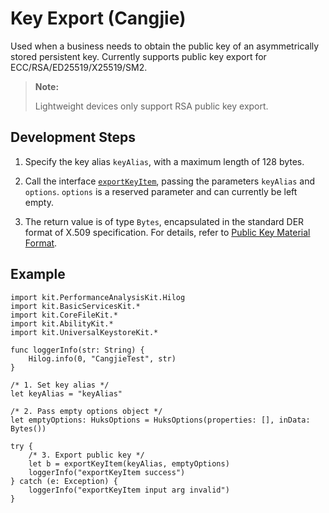 # Key Export (Cangjie)

Used when a business needs to obtain the public key of an asymmetrically stored persistent key. Currently supports public key export for ECC/RSA/ED25519/X25519/SM2.

> **Note:**
>
> Lightweight devices only support RSA public key export.

## Development Steps

1. Specify the key alias `keyAlias`, with a maximum length of 128 bytes.

2. Call the interface [`exportKeyItem`](../../../../API_Reference/source_en/apis/UniversalKeystoreKit/cj-apis-security_huks.md#func-exportkeyitemstring-huksoptions), passing the parameters `keyAlias` and `options`. `options` is a reserved parameter and can currently be left empty.

3. The return value is of type `Bytes`, encapsulated in the standard DER format of X.509 specification. For details, refer to [Public Key Material Format](./cj-huks-concepts.md#public-key-material-format).

## Example

<!-- compile -->

```cangjie
import kit.PerformanceAnalysisKit.Hilog
import kit.BasicServicesKit.*
import kit.CoreFileKit.*
import kit.AbilityKit.*
import kit.UniversalKeystoreKit.*

func loggerInfo(str: String) {
    Hilog.info(0, "CangjieTest", str)
}

/* 1. Set key alias */
let keyAlias = "keyAlias"

/* 2. Pass empty options object */
let emptyOptions: HuksOptions = HuksOptions(properties: [], inData: Bytes())

try {
    /* 3. Export public key */
    let b = exportKeyItem(keyAlias, emptyOptions)
    loggerInfo("exportKeyItem success")
} catch (e: Exception) {
    loggerInfo("exportKeyItem input arg invalid")
}

```